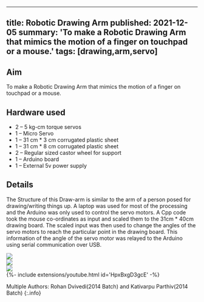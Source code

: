 <!-- ---
title: Robotic Drawing Arm
tags: [drawing,arm,servo]
layout: article
mode: normal
type: article
sharing: true
author: Rohan Dvivedi
show_author_profile: true
show_title: true
full_width: false
header: true
cover: /assets/images/blog/thumbnails/Robotic Drawing Arm.png
--- -->

---
title: Robotic Drawing Arm
published: 2021-12-05
summary: 'To make a Robotic Drawing Arm that mimics the motion of a finger on touchpad or a mouse.'
tags: [drawing,arm,servo]
---

## Aim
To make a Robotic Drawing Arm that mimics the motion of a finger on touchpad or a mouse.
<!--more-->

## Hardware used
- 2 – 5 kg-cm torque servos
- 1 – Micro Servo
- 1 – 31 cm * 3 cm corrugated plastic sheet
- 1 – 31 cm * 8 cm corrugated plastic sheet
- 2 – Regular sized castor wheel for support
- 1 – Arduino board
- 1 – External 5v power supply

## Details
The Structure of this Draw-arm is similar to the arm of a person posed for drawing/writing things up. A laptop was used for most of the processing and the Arduino was only used to control the servo motors. A Cpp code took the mouse co-ordinates as input and scaled them to the 31cm * 40cm drawing board. The scaled input was then used to change the angles of the servo motors to reach the particular point in the drawing board. This information of the angle of the servo motor was relayed to the Arduino using serial communication over USB.

<div class="swiper swiper-demo">
  <div class="swiper__wrapper">
    <div class="swiper__slide"><img class="image image" src="{{site.baseurl}}/assets/images/blog/Robotic-Drawing-Arm/1.png"/></div>
    <div class="swiper__slide"><img class="image image" src="{{site.baseurl}}/assets/images/blog/Robotic-Drawing-Arm/2.png"/></div>
    <div class="swiper__slide"><img class="image image" src="{{site.baseurl}}/assets/images/blog/Robotic-Drawing-Arm/3.png"/></div>
  </div>
  <div class="swiper__button swiper__button--prev fas fa-chevron-left"></div>
  <div class="swiper__button swiper__button--next fas fa-chevron-right"></div>
</div>

<style>
.swiper-demo {
  height: auto;
}
</style>
<script>
{%- include scripts/lib/swiper.js -%}
var SOURCES = window.TEXT_VARIABLES.sources;
window.Lazyload.js(SOURCES.jquery, function() {
  $('.swiper-demo').swiper();
});
</script>

<div>{%- include extensions/youtube.html id='HpxBxgD3gcE' -%}</div>



Multiple Authors: Rohan Dvivedi(2014 Batch) and Kativarpu Parthiv(2014 Batch)
{:.info}